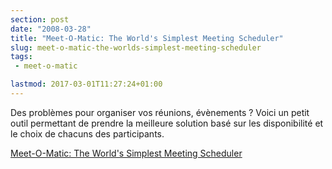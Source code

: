```yaml
---
section: post
date: "2008-03-28"
title: "Meet-O-Matic: The World's Simplest Meeting Scheduler"
slug: meet-o-matic-the-worlds-simplest-meeting-scheduler
tags:
 - meet-o-matic

lastmod: 2017-03-01T11:27:24+01:00
---
```


Des problèmes pour organiser vos réunions, évènements ? Voici un petit outil permettant de prendre la meilleure solution basé sur les disponibilité et le choix de chacuns des participants.

[Meet-O-Matic: The World's Simplest Meeting Scheduler](http://www.meetomatic.com/calendar.php)
